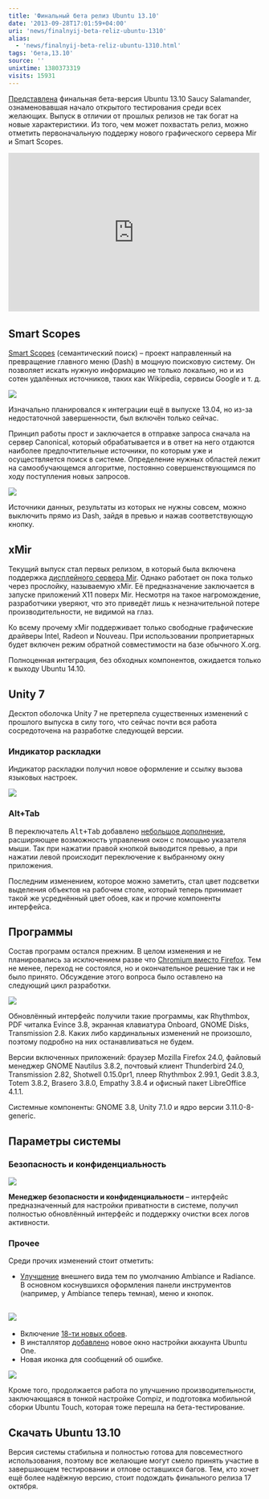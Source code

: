 ```yaml
---
title: 'Финальный бета релиз Ubuntu 13.10'
date: '2013-09-28T17:01:59+04:00'
uri: 'news/finalnyij-beta-reliz-ubuntu-1310'
alias: 
  - 'news/finalnyij-beta-reliz-ubuntu-1310.html'
tags: 'бета,13.10'
source: ''
unixtime: 1380373319
visits: 15931
---
```

[Представлена](https://lists.ubuntu.com/archives/ubuntu-announce/2013-September/000176.html) финальная бета-версия Ubuntu 13.10 Saucy Salamander, ознаменовавшая начало открытого тестирования среди всех желающих. Выпуск в отличии от прошлых релизов не так богат на новые характеристики. Из того, чем может похвастать релиз, можно отметить первоначальную поддержу нового графического сервера Mir и Smart Scopes.

<iframe src="https://www.youtube.com/embed/rqVbv8ULoCc" frameborder="0" width="500" height="315"></iframe> 

## Smart Scopes

[Smart Scopes](news/smart-scopes-poluchil-podderzhku-vyibora-oblastej-i-prevyu) (семантический поиск) – проект направленный на превращение главного меню (Dash) в мощную поисковую систему. Он позволяет искать нужную информацию не только локально, но и из сотен удалённых источников, таких как Wikipedia, сервисы Google и т. д.

[![](img/2013/09/28/17-00/ubuntu-1310-4-9980495444-o.jpg)](img/2013/09/28/17-00/ubuntu-1310-4-9980495444-o.jpg)

Изначально планировался к интеграции ещё в выпуске 13.04, но из-за недостаточной завершенности, был включён только сейчас.

Принцип работы прост и заключается в отправке запроса сначала на сервер Canonical, который обрабатывается и в ответ на него отдаются наиболее предпочтительные источники, по которым уже и осуществляется поиск в системе. Определение нужных областей лежит на самообучающемся алгоритме, постоянно совершенствующимся по ходу поступления новых запросов.

[![](img/2013/09/28/17-00/ubuntu-1310-2-9980471975-o.jpg)](img/2013/09/28/17-00/ubuntu-1310-2-9980471975-o.jpg)

Источники данных, результаты из которых не нужны совсем, можно выключить прямо из Dash, зайдя в превью и нажав соответствующую кнопку.

## xMir

Текущий выпуск стал первых релизом, в который была включена поддержка [дисплейного сервера Mir](news/ubuntu-1310-budet-ispolzovat-mir-po-umolchaniyu). Однако работает он пока только через прослойку, называемую xMir. Её предназначение заключается в запуске приложений X11 поверх Mir. Несмотря на такое нагромождение, разработчики уверяют, что это приведёт лишь к незначительной потере производительности, не видимой на глаз.

Ко всему прочему xMir поддерживает только свободные графические драйверы Intel, Radeon и Nouveau. При использовании проприетарных будет включен режим обратной совместимости на базе обычного X.org.

Полноценная интеграция, без обходных компонентов, ожидается только к выходу Ubuntu 14.10.

## Unity 7

Десктоп оболочка Unity 7 не претерпела существенных изменений с прошлого выпуска в силу того, что сейчас почти вся работа сосредоточена на разработке следующей версии.

### Индикатор раскладки

Индикатор раскладки получил новое оформление и ссылку вызова языковых настроек.

[![](img/2013/09/28/17-00/ubuntu-1310-5-9980539536-o.jpg)](img/2013/09/28/17-00/ubuntu-1310-5-9980539536-o.jpg)

### Alt+Tab

В переключатель <kbd>Alt+Tab</kbd> добавлено [небольшое дополнение](news/ubuntu-1310-podderzhka-myishi-dlya-alt-tab), расширяющее возможность управления окон с помощью указателя мыши. Так при нажатии правой кнопкой выводится превью, а при нажатии левой происходит переключение к выбранному окну приложения.

Последним изменением, которое можно заметить, стал цвет подсветки выделения объектов на рабочем столе, который теперь принимает такой же усреднённый цвет обоев, как и прочие компоненты интерфейса.

## Программы

Состав программ остался прежним. В целом изменения и не планировались за исключением разве что [Сhromium вместо Firefox](news/chromium-ne-zamenit-firefox-v-ubuntu-1310). Тем не менее, переход не состоялся, но и окончательное решение так и не было принято. Обсуждение этого вопроса было оставлено на следующий цикл разработки.

[![](img/2013/09/28/17-00/ubuntu-1310-1-9980498254-o.jpg)](img/2013/09/28/17-00/ubuntu-1310-1-9980498254-o.jpg)

Обновлённый интерфейс получили такие программы, как Rhythmbox, PDF читалка Evince 3.8, экранная клавиатура Onboard, GNOME Disks, Transmission 2.8. Каких либо кардинальных изменений не произошло, поэтому подробно на них останавливаться не будем.

Версии включенных приложений: браузер Mozilla Firefox 24.0, файловый менеджер GNOME Nautilus 3.8.2, почтовый клиент Thunderbird 24.0, Transmission 2.82, Shotwell 0.15.0pr1, плеер Rhythmbox 2.99.1, Gedit 3.8.3, Totem 3.8.2, Brasero 3.8.0, Empathy 3.8.4 и офисный пакет LibreOffice 4.1.1.

Системные компоненты: GNOME 3.8, Unity 7.1.0 и ядро версии 3.11.0-8-generic.

## Параметры системы

### Безопасность и конфиденциальность

[![](img/2013/09/28/17-00/ubuntu-1310-1-9980472385-o.jpg)](img/2013/09/28/17-00/ubuntu-1310-1-9980472385-o.jpg)

**Менеджер безопасности и конфиденциальности** – интерфейс предназначенный для настройки приватности в системе, получил полностью обновлённый интерфейс и поддержку очистки всех логов активности.

### Прочее

Среди прочих изменений стоит отметить:

*   [Улучшение](news/v-ubuntu-1310-dobavlen-patch-dly-ambiance-i-radiance) внешнего вида тем по умолчанию Ambiance и Radiance. В основном коснувшихся оформления панели инструментов (например, у Ambiance теперь темная), меню и кнопок.

## [![](img/2013/09/28/17-00/ubuntu-1310-3-9980495874-o.jpg)](img/2013/09/28/17-00/ubuntu-1310-3-9980495874-o.jpg)

*   Включение [18-ти новых обоев](news/vyibranyi-18-novyix-oboev-dlya-ubuntu-1310).
*   В инсталлятор [добавлено](news/v-installyator-ubuntu-1310-dobavlena-nastrojka-ubuntu-one) новое окно настройки аккаунта Ubuntu One.
*   Новая иконка для сообщений об ошибке.

[![](img/2013/09/28/17-00/ubuntu-1310-1-9980540656-o.jpg)](img/2013/09/28/17-00/ubuntu-1310-1-9980540656-o.jpg)

Кроме того, продолжается работа по улучшению производительности, заключающаяся в тонкой настройке Compiz, и подготовка мобильной сборки Ubuntu Touch, которая тоже перешла на бета-тестирование.

## Скачать Ubuntu 13.10

Версия системы стабильна и полностью готова для повсеместного использования, поэтому все желающие могут смело принять участие в завершающем тестировании и отлове оставшихся багов. Тем, кто хочет ещё более надёжную версию, стоит подождать финального релиза 17 октября.
